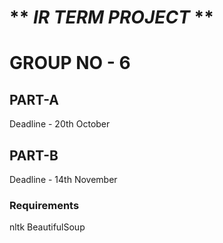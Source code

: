 # **  _IR TERM PROJECT_ ** 

# GROUP NO - 6

## PART-A

Deadline - 20th October

## PART-B

Deadline - 14th November


### Requirements
nltk
BeautifulSoup
